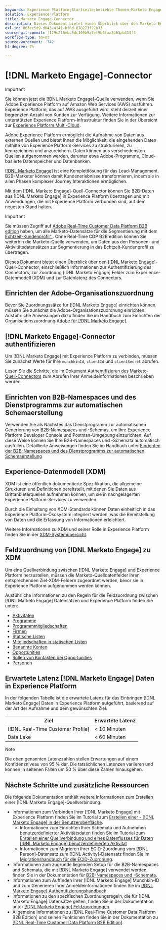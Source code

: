```yaml
---
keywords: Experience Platform;Startseite;beliebte Themen;Marketo Engage;Marketo Engage;Marketo
solution: Experience Platform
title: Marketo Engage-Connector
description: Dieses Dokument bietet einen Überblick über den Marketo Engage-Quell-Connector, einschließlich Informationen über seine Authentifizierung, Zuordnung und Datenlatenz.
exl-id: 063ec5d9-d643-4141-bf6d-878273f22b33
source-git-commit: f129c215ebc5dc169b9a7ef9b3faa3463ab413f3
workflow-type: tm+mt
source-wordcount: '742'
ht-degree: 7%

---
```


# [!DNL Marketo Engage]-Connector

>[!IMPORTANT]
>
>Sie können jetzt die [!DNL Marketo Engage]-Quelle verwenden, wenn Sie Adobe Experience Platform auf Amazon Web Services (AWS) ausführen. Experience Platform, das auf AWS ausgeführt wird, steht derzeit einer begrenzten Anzahl von Kunden zur Verfügung. Weitere Informationen zur unterstützten Experience Platform-Infrastruktur finden Sie in der Übersicht zur [Experience Platform Multi-Cloud](../../../../landing/multi-cloud.md).

Adobe Experience Platform ermöglicht die Aufnahme von Daten aus externen Quellen und bietet Ihnen die Möglichkeit, die eingehenden Daten mithilfe von Experience Platform-Services zu strukturieren, zu kennzeichnen und anzureichern. Daten können aus verschiedensten Quellen aufgenommen werden, darunter etwa Adobe-Programme, Cloud-basierte Datenspeicher und Datenbanken.

[[!DNL Marketo Engage]](https://www.marketo.com/software/) ist eine Komplettlösung für das Lead-Management. B2B-Marketer können damit Kundenerlebnisse transformieren, indem sie in allen Phasen komplexer Journey Interaktionen ermöglichen.

Mit dem [!DNL Marketo Engage]-Quell-Connector können Sie B2B-Daten aus [!DNL Marketo Engage] in Experience Platform übertragen und mit Anwendungen, die mit Experience Platform verbunden sind, auf dem neuesten Stand halten.

>[!IMPORTANT]
>
>Sie müssen Zugriff auf [Adobe Real-Time Customer Data Platform B2B edition](../../../../rtcdp/b2b-overview.md) haben, um alle Marketo-Datensätze für die Segmentierung mit dem [Echtzeit-Kundenprofil“ ](../../../../profile/home.md). Ohne Real-Time CDP B2B edition können Sie weiterhin die Marketo-Quelle verwenden, um Daten aus den Personen- und Aktivitätsdatensätzen zur Segmentierung in das Echtzeit-Kundenprofil zu übertragen.

Dieses Dokument bietet einen Überblick über den [!DNL Marketo Engage]-Quell-Connector, einschließlich Informationen zur Authentifizierung des Connectors, zur Zuordnung [!DNL Marketo Engage] Felder zum Experience-Datenmodell (XDM) und zur Datenlatenz des Connectors.

## Einrichten der Adobe-Organisationszuordnung

Bevor Sie Zuordnungssätze für [!DNL Marketo Engage] einrichten können, müssen Sie zunächst die Adobe-Organisationszuordnung einrichten. Ausführliche Anweisungen dazu finden Sie im Handbuch zum Einrichten der Organisationszuordnung [ Adobe für  [!DNL Marketo Engage]](https://experienceleague.adobe.com/docs/marketo/using/product-docs/core-marketo-concepts/miscellaneous/set-up-adobe-organization-mapping.html).

## [!DNL Marketo Engage]-Connector authentifizieren

Um [!DNL Marketo Engage] mit Experience Platform zu verbinden, müssen Sie zunächst Werte für Ihre `munchkinId`, `clientId` und `clientSecret` abrufen.

Lesen Sie die Schritte, die im Dokument [Authentifizieren des Marketo-Quell-Connectors](./marketo-auth.md) zum Abrufen Ihrer Anmeldeinformationen beschrieben werden.

## Einrichten von B2B-Namespaces und des Dienstprogramms zur automatischen Schemaerstellung

Verwenden Sie als Nächstes das Dienstprogramm zur automatischen Generierung von B2B-Namespaces und -Schemas, um Ihre Experience Platform Developer Console und Postman-Umgebung einzurichten. Auf diese Weise können Sie Ihre B2B-Namespaces und -Schemata automatisch ausfüllen. Detaillierte Anweisungen finden Sie im Handbuch unter [Einrichten der B2B-Namespaces und des Dienstprogramms zur automatischen Schemaerstellung](./marketo-namespaces.md)

## Experience-Datenmodell (XDM)

XDM ist eine öffentlich dokumentierte Spezifikation, die allgemeine Strukturen und Definitionen bereitstellt, mit denen Sie Daten aus Drittanbieterquellen aufnehmen können, um sie in nachgelagerten Experience Platform-Services zu verwenden.

Durch die Einhaltung von XDM-Standards können Daten einheitlich in das Experience Platform-Ökosystem integriert werden, was die Bereitstellung von Daten und die Erfassung von Informationen erleichtert.

Weitere Informationen zu XDM und seiner Rolle in Experience Platform finden Sie in der [XDM-Systemübersicht](../../../../xdm/home.md).

## Feldzuordnung von [!DNL Marketo Engage] zu XDM

Um eine Quellverbindung zwischen [!DNL Marketo Engage] und Experience Platform herzustellen, müssen die Marketo-Quelldatenfelder ihren entsprechenden Ziel-XDM-Feldern zugeordnet werden, bevor sie in Experience Platform aufgenommen werden können.

Ausführliche Informationen zu den Regeln für die Feldzuordnung zwischen [!DNL Marketo Engage] Datensätzen und Experience Platform finden Sie unten:

* [Aktivitäten](../mapping/marketo.md#activities)
* [Programme](../mapping/marketo.md#programs)
* [Programmmitgliedschaften](../mapping/marketo.md#program-memberships)
* [Firmen](../mapping/marketo.md#companies)
* [Statische Listen](../mapping/marketo.md#static-lists)
* [Mitgliedschaften in statischen Listen](../mapping/marketo.md#static-list-memberships)
* [Benannte Konten](../mapping/marketo.md#named-accounts)
* [Opportunities](../mapping/marketo.md#opportunities)
* [Rollen von Kontakten bei Opportunities](../mapping/marketo.md#opportunity-contact-roles)
* [Personen](../mapping/marketo.md#persons)

## Erwartete Latenz [!DNL Marketo Engage] Daten in Experience Platform

In der folgenden Tabelle ist die erwartete Latenz für das Einbringen [!DNL Marketo Engage] Daten in Experience Platform aufgeführt, basierend auf der Art der Aufnahme und dem gewünschten Ziel:

| Ziel | Erwartete Latenz |
| ----------- | ---------------- |
| [!DNL Real-Time Customer Profile] | &lt; 10 Minuten |
| Data Lake | &lt; 60 Minuten |

>[!NOTE]
>
>Die oben genannten Latenzzahlen stellen Erwartungen auf einem Konfidenzniveau von 95 % dar. Die tatsächlichen Latenzen variieren und können in seltenen Fällen um 50 % über diese Zahlen hinausgehen.

## Nächste Schritte und zusätzliche Ressourcen

Die folgende Dokumentation enthält weitere Informationen zum Erstellen einer [!DNL Marketo Engage]-Quellverbindung:

* Informationen zum Verbinden Ihrer [!DNL Marketo Engage] mit Experience Platform finden Sie im Tutorial zum [Erstellen einer - [!DNL Marketo Engage]  in der Benutzeroberfläche](../../../tutorials/ui/create/adobe-applications/marketo.md).
   * Informationen zum Einrichten Ihrer Schemata und Aufnehmen benutzerdefinierter Aktivitätsdaten finden Sie im Tutorial zum [Erstellen einer Quellverbindung und eines Datenflusses für Daten  [!DNL Marketo Engage]  benutzerdefinierten Aktivität](../../../tutorials/ui/create/adobe-applications/marketo-custom-activities.md)
   * Informationen zum Migrieren Ihrer ECID-Zuordnung vom [!DNL Person]-Datensatz zum [!DNL Activity]-Datensatz finden Sie im [Migrationshandbuch für die ECID-Zuordnung](./migration.md).
* Informationen zum zugrunde liegenden Setup für die B2B-Namespaces und Schemata, die mit [!DNL Marketo Engage] verwendet werden, finden Sie in der Dokumentation für [B2B-Namespaces und -Schemata](./marketo-namespaces.md).
* Informationen zum Auffinden Ihrer [!DNL Marketo Engage] Munchkin-ID und zum Generieren Ihrer Anmeldeinformationen finden Sie im [[!DNL Marketo Engage] Authentifizierungshandbuch](./marketo-auth.md).
* Informationen zu den spezifischen Zuordnungsregeln, die für [!DNL Marketo Engage] Datensätze gelten, finden Sie in der Dokumentation unter [[!DNL Marketo Engage] Feldzuordnungen](../mapping/marketo.md).
* Allgemeine Informationen zu [!DNL Real-Time Customer Data Platform B2B Edition] und seinen Funktionen finden Sie in der Dokumentation zu [[!DNL Real-Time Customer Data Platform B2B Edition]](../../../../rtcdp/b2b-overview.md).
